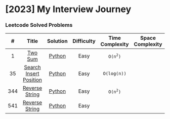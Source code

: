 # [2023] My Interview Journey

### Leetcode Solved Problems

| # | Title | Solution | Difficulty | Time Complexity | Space Complexity |
|:---:| :-----: | :--------: | :----------: | :----------: | :----------: |
|1| [Two Sum](./Leetcode/algorithms/easy/0001_two_sum) | [Python](./Leetcode/algorithms/easy/0001_two_sum/0001_two_sum.py) | Easy | <code>O(n<sup>2</sup>)</code> | |
|35| [Search Insert Position](./Leetcode/algorithms/easy/0035_search_insert_position) | [Python](./Leetcode/algorithms/easy/0035_search_insert_position/0035_search_insert_position.py) | Easy | <code>O(log(n))</code> | |
|344| [Reverse String](./Leetcode/algorithms/easy/0344_reverse_string) | [Python](./Leetcode/algorithms/easy/0344_reverse_string/0344_reverse_string.py) | Easy | <code>O(n<sup>2</sup>)</code> | |
|541| [Reverse String](./Leetcode/algorithms/easy/0541_reverse_string_ii) | [Python](./Leetcode/algorithms/easy/0541_reverse_string_ii/0541_reverse_string_ii.py) | Easy |  | |
